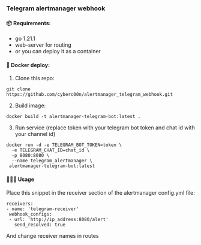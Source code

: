 ### Telegram alertmanager webhook

#### 📦 Requirements:
- go 1.21.1
- web-server for routing
- or you can deploy it as a container


#### 🐋 Docker deploy:

1. Clone this repo:
```
git clone https://github.com/cyberc00n/alertmanager_telegram_webhook.git
```
2. Build image:

```
docker build -t alertmanager-telegram-bot:latest .
```

3. Run service (replace token with your telegram bot token and chat id with your channel id)

```
docker run -d -e TELEGRAM_BOT_TOKEN=token \
  -e TELEGRAM_CHAT_ID=chat_id \
  -p 8080:8080 \
  --name telegram_alertmanager \
 alertmanager-telegram-bot:latest

 ```

#### 👨🏻‍💻 Usage

Place this snippet in the receiver section of the alertmanager config.yml file:
 
 ```
receivers:
- name: 'telegram-receiver'
  webhook_configs:
  - url: 'http://ip_address:8080/alert'
    send_resolved: true
 ```

And change receiver names in routes

